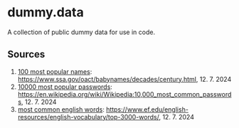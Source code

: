 # dummy.data

A collection of public dummy data for use in code.

## Sources

1. [100 most popular names](./names.txt): <https://www.ssa.gov/oact/babynames/decades/century.html>, 12. 7. 2024
2. [10000 most popular passwords](./10000_most_common_passwords.txt): <https://en.wikipedia.org/wiki/Wikipedia:10,000_most_common_passwords>, 12. 7. 2024
2. [most common english words](./most_common_english_words.txt): <https://www.ef.edu/english-resources/english-vocabulary/top-3000-words/>, 12. 7. 2024
